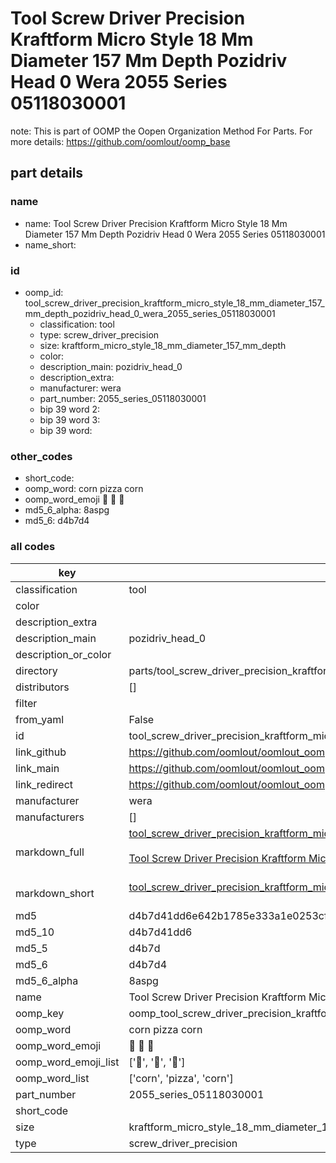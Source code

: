 # Tool Screw Driver Precision Kraftform Micro Style 18 Mm Diameter 157 Mm Depth Pozidriv Head 0 Wera 2055 Series 05118030001  

note: This is part of OOMP the Oopen Organization Method For Parts. For more details: https://github.com/oomlout/oomp_base

##  part details
  







### name
* name: Tool Screw Driver Precision Kraftform Micro Style 18 Mm Diameter 157 Mm Depth Pozidriv Head 0 Wera 2055 Series 05118030001
* name_short: 
### id
* oomp_id: tool_screw_driver_precision_kraftform_micro_style_18_mm_diameter_157_mm_depth_pozidriv_head_0_wera_2055_series_05118030001
  * classification: tool
  * type: screw_driver_precision
  * size: kraftform_micro_style_18_mm_diameter_157_mm_depth
  * color: 
  * description_main: pozidriv_head_0
  * description_extra: 
  * manufacturer: wera
  * part_number: 2055_series_05118030001
  * bip 39 word 2: 
  * bip 39 word 3: 
  * bip 39 word: 

### other_codes
* short_code: 
* oomp_word: corn pizza corn
* oomp_word_emoji :corn: :pizza: :corn:
* md5_6_alpha: 8aspg
* md5_6: d4b7d4









### all codes 
| key | value |  
| --- | --- |  
| classification | tool |  
| color |  |  
| description_extra |  |  
| description_main | pozidriv_head_0 |  
| description_or_color |   |  
| directory | parts/tool_screw_driver_precision_kraftform_micro_style_18_mm_diameter_157_mm_depth_pozidriv_head_0_wera_2055_series_05118030001 |  
| distributors | [] |  
| filter |  |  
| from_yaml | False |  
| id | tool_screw_driver_precision_kraftform_micro_style_18_mm_diameter_157_mm_depth_pozidriv_head_0_wera_2055_series_05118030001 |  
| link_github | https://github.com/oomlout/oomlout_oomp_version_1_messy/tree/main/parts/tool_screw_driver_precision_kraftform_micro_style_18_mm_diameter_157_mm_depth_pozidriv_head_0_wera_2055_series_05118030001 |  
| link_main | https://github.com/oomlout/oomlout_oomp_version_1_messy/tree/main/parts/tool_screw_driver_precision_kraftform_micro_style_18_mm_diameter_157_mm_depth_pozidriv_head_0_wera_2055_series_05118030001 |  
| link_redirect | https://github.com/oomlout/oomlout_oomp_version_1_messy/tree/main/parts/tool_screw_driver_precision_kraftform_micro_style_18_mm_diameter_157_mm_depth_pozidriv_head_0_wera_2055_series_05118030001 |  
| manufacturer | wera |  
| manufacturers | [] |  
| markdown_full | [tool_screw_driver_precision_kraftform_micro_style_18_mm_diameter_157_mm_depth_pozidriv_head_0_wera_2055_series_05118030001](none)<br>[](none)<br>[Tool Screw Driver Precision Kraftform Micro Style 18 Mm Diameter 157 Mm Depth Pozidriv Head 0 Wera 2055 Series 05118030001](none)<br><br> |  
| markdown_short | [tool_screw_driver_precision_kraftform_micro_style_18_mm_diameter_157_mm_depth_pozidriv_head_0_wera_2055_series_05118030001](none)<br><br> |  
| md5 | d4b7d41dd6e642b1785e333a1e0253cf |  
| md5_10 | d4b7d41dd6 |  
| md5_5 | d4b7d |  
| md5_6 | d4b7d4 |  
| md5_6_alpha | 8aspg |  
| name | Tool Screw Driver Precision Kraftform Micro Style 18 Mm Diameter 157 Mm Depth Pozidriv Head 0 Wera 2055 Series 05118030001 |  
| oomp_key | oomp_tool_screw_driver_precision_kraftform_micro_style_18_mm_diameter_157_mm_depth_pozidriv_head_0_wera_2055_series_05118030001 |  
| oomp_word | corn pizza corn |  
| oomp_word_emoji | :corn: :pizza: :corn: |  
| oomp_word_emoji_list | [':corn:', ':pizza:', ':corn:'] |  
| oomp_word_list | ['corn', 'pizza', 'corn'] |  
| part_number | 2055_series_05118030001 |  
| short_code |  |  
| size | kraftform_micro_style_18_mm_diameter_157_mm_depth |  
| type | screw_driver_precision |  
